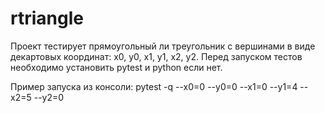 # rtriangle
Проект тестирует прямоугольный ли треугольник с вершинами в виде декартовых координат: x0, y0, x1, y1, x2, y2.
Перед запуском тестов необходимо установить pytest и python если нет.

Пример запуска из консоли:
  pytest -q --x0=0 --y0=0 --x1=0 --y1=4 --x2=5 --y2=0 
